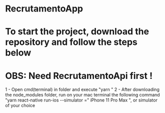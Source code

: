 # RecrutamentoApp

# To start the project, download the repository and follow the steps below
# OBS: Need RecrutamentoApi first  !

1 - Open cmd(terminal) in folder and execute "yarn "
2 - After downloading the node_modules folder, run on your mac terminal the following command "yarn react-native run-ios --simulator =" iPhone 11 Pro Max ",
or simulator of your choice
